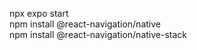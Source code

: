 npx expo start <br>
npm install @react-navigation/native <br>
npm install @react-navigation/native-stack <br>
